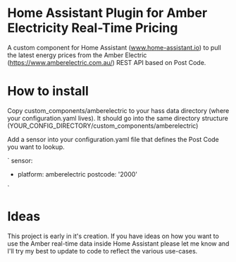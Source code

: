 # Home Assistant Plugin for Amber Electricity Real-Time Pricing

A custom component for Home Assistant (www.home-assistant.io) to pull the latest energy prices from the Amber Electric (https://www.amberelectric.com.au/) REST API based on Post Code. 

# How to install

Copy custom_components/amberelectric to your hass data directory (where your configuration.yaml lives). It should go into the same directory structure (YOUR_CONFIG_DIRECTORY/custom_components/amberelectric)

Add a sensor into your configuration.yaml file that defines the Post Code you want to lookup. 

`
sensor:
  - platform: amberelectric
    postcode: '2000'

`

# Ideas 

This project is early in it's creation. If you have ideas on how you want to use the Amber real-time data inside Home Assistant please let me know and I'll try my best to update to code to reflect the various use-cases. 
